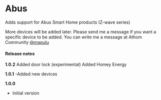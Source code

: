 # Abus

Adds support for Abus Smart Home products (Z-wave series)

More devices will be added later. Please send me a message if you want a specific device to be added.
You can write me a message at Athom Community [@mapulu](https://community.athom.com/new-message?username=mapulu&title=ABUS-App&body=) 

#### Release notes
**1.0.2**
Added door lock (experimental)
Added Homey Energy

**1.0.1**
-Added new devices

**1.0.0**
- Initial version
